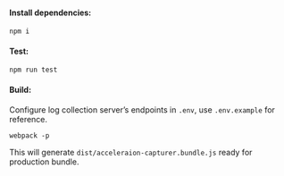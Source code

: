 #### Install dependencies:

```
npm i
```

#### Test:

```
npm run test
```


#### Build:

Configure log collection server’s endpoints in `.env`, use `.env.example` for reference.

```
webpack -p
```

This will generate `dist/acceleraion-capturer.bundle.js` ready for production bundle.
